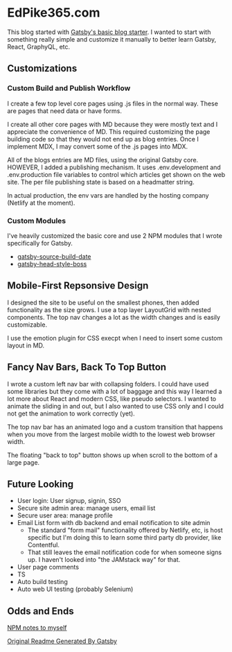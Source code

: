 # EdPike365.com

This blog started with [Gatsby's basic blog starter](https://github.com/gatsbyjs/gatsby-starter-blog). I wanted to start with something really simple and customize it manually to better learn Gatsby, React, GraphyQL, etc.

## Customizations

### Custom Build and Publish Workflow

I create a few top level core pages using .js files in the normal way. These are pages that need data or have forms.

I create all other core pages with MD because they were mostly text and I appreciate the convenience of MD. This required customizing the page building code so that they would not end up as blog entries. Once I implement MDX, I may convert some of the .js pages into MDX.

All of the blogs entries are MD files, using the original Gatsby core. HOWEVER, I added a publishing mechanism. It uses .env.development and .env.production file variables to control which articles get shown on the web site. The per file publishing state is based on a headmatter string.

In actual production, the env vars are handled by the hosting company (Netlify at the moment).

### Custom Modules

I've heavily customized the basic core and use 2 NPM modules that I wrote specifically for Gatsby.

- [gatsby-source-build-date](https://www.gatsbyjs.com/plugins/gatsby-source-build-date/?=gatsby-source-build)
- [gatsby-head-style-boss](https://www.gatsbyjs.com/plugins/gatsby-head-style-boss/?=gatsby-head)

## Mobile-First Repsonsive Design

I designed the site to be useful on the smallest phones, then added functionality as the size grows. I use a top layer LayoutGrid with nested components. The top nav changes a lot as the width changes and is easily customizable.

I use the emotion plugin for CSS execpt when I need to insert some custom layout in MD.

## Fancy Nav Bars, Back To Top Button

I wrote a custom left nav bar with collapsing folders. I could have used some libraries but they come with a lot of baggage and this way I learned a lot more about React and modern CSS, like pseudo selectors. I wanted to animate the sliding in and out, but I also wanted to use CSS only and I could not get the animation to work correctly (yet).

The top nav bar has an animated logo and a custom transition that happens when you move from the largest mobile width to the lowest web browser width.

The floating "back to top" button shows up when scroll to the bottom of a large page.

## Future Looking

- User login: User signup, signin, SSO
- Secure site admin area: manage users, email list
- Secure user area: manage profile
- Email List form with db backend and email notification to site admin
  - The standard "form mail" functionality offered by Netlify, etc, is host specific but I'm doing this to learn some third party db provider, like Contentful.  
  - That still leaves the email notification code for when someone signs up. I haven't looked into "the JAMstack way" for that.
- User page comments
- TS
- Auto build testing
- Auto web UI testing (probably Selenium)

## Odds and Ends

[NPM notes to myself](./README-NPM.md)

[Original Readme Generated By Gatsby](./README-ORIGINAL.md)
